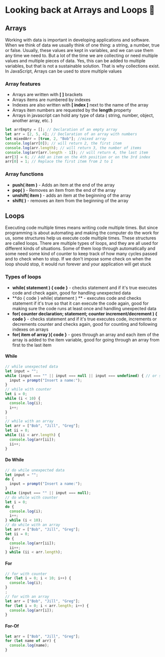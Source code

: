 # Looking back at Arrays and Loops 💈

## Arrays

Working with data is important in developing applications and software. When we think of data we usually think of one
thing: a string, a number, true or false. Usually, these values are kept in variables, and we can use them any time we
need to. But a lot of the time we are collecting or need multiple values and multiple pieces of data. Yes, this can be
added to multiple variables, but that is not a sustainable solution. That is why collections exist. In JavaScript,
Arrays can be used to store multiple values

### Array features

* Arrays are written with **[ ]** brackets
* Arrays items are numbered by indexes
* Indexes are also written with **[ index ]** next to the name of the array
* Arrays item numbers are requested by the **length** property
* Arrays in javascript can hold any type of data ( string, number, object, another array, etc. )

```js
let arrEmpty = []; // Declaration of an empty array
let arr = [2, 5, 4]; // Declaration of an array with numbers
let mixedArr = [true, 2, "Bob"]; //mixed array
console.log(arr[0]); // will return 2, the first item
console.log(arr.length); // will return 3, the number of items
console.log(arr[arr.length - 1]); // will return 4, the last item
arr[3] = 6; // Add an item on the 4th position or on the 3rd index
arr[0] = 1; // Replace the first item from 2 to 1
```

### Array functions

* **push( item )** - Adds an item at the end of the array
* **pop( )** - Removes an item from the end of the array
* **unshift( item )** - adds an item at the beginning of the array
* **shift( )** - removes an item from the beginning of the array

## Loops

Executing code multiple times means writing code multiple times. But since programming is about automating and making
the computer do the work for us, some structures help us execute code multiple times. These structures are called loops.
There are multiple types of loops, and they are all used for different kinds of situations. Some of them loop through
automatically and some need some kind of counter to keep track of how many cycles passed and to check when to stop. If
we don't impose some check on when the loop should stop, it would run forever and your application will get stuck

### Types of loops

* **while( statement ) { code }** - checks statement and if it's true executes code and check again, good for handling
  unexpected data
* **do { code } while( statement ) ** - executes code and checks statement if it's true so that it can execute the code
  again, good for making sure the code runs at least once and handling unexpected data
* **for( counter declaration; statement; counter increment/decrement ) { code }** - checks statement and if it's true
  executes code, increments or decrements counter and checks again, good for counting and following indexes on arrays
* **for( item of array ){ code }** - goes through an array and each item of the array is added to the item variable,
  good for going through an array from first to the last item

#### While

```js
// while unexpected data
let input = "";
while (input === "" || input === null || input === undefined) { // or simply while(!input)
  input = prompt("Insert a name:");
}
// while with counter
let i = 0;
while (i < 10) {
  console.log(i);
  i++;
}
;
// while with an array
let arr = ["Bob", "Jill", "Greg"];
let ii = 0;
while (ii < arr.length) {
  console.log(arr[ii]);
  ii++;
}
```

#### Do While

```js
// do while unexpected data
let input = "";
do {
  input = prompt("Insert a name:");
}
while (input === "" || input === null);
// do while with counter
let i = 0;
do {
  console.log(i);
  i++;
} while (i < 10);
// do while with an array
let arr = ["Bob", "Jill", "Greg"];
let ii = 0;
do {
  console.log(arr[ii]);
  ii++;
} while (ii < arr.length);
```

#### For

```js
// for with counter
for (let i = 0; i < 10; i++) {
  console.log(i);
}
;
// for with an array
let arr = ["Bob", "Jill", "Greg"];
for (let i = 0; i < arr.length; i++) {
  console.log(arr[i]);
}
```

#### For-Of

```js
let arr = ["Bob", "Jill", "Greg"];
for (let name of arr) {
  console.log(name);
}
```
